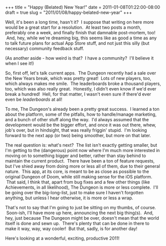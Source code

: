 +++
title = "Happy (Belated) New Year!"
date = 2011-01-08T01:22:00-08:00
draft = true
slug = "2011/01/08/happy-belated-new-year"
+++



Well, it's been a long time, hasn't it?  I suppose that writing on here more 
would be a great start for a resolution.  At least two posts a month, preferably 
one a week, and finally finish that damnable post-mortem, too!  And, hey, while 
we're dreaming big, this seems like as good a time as any to talk future plans 
for actual App Store stuff, and not just this silly (but necessary) community 
feedback stuff.

(As another aside - how weird is that?  I have a community?  I'll believe it 
when I see it!)

So, first off, let's talk current apps.  The Dungeon recently had a sale over 
the New Years break, which was pretty great!  Lots of new players, too, which 
always makes me smile.  The leaderboards broke a thousand players, too, which 
was also really great.  Honestly, I didn't even know if we'd ever break a hundred! 
 Hell, for that matter, I wasn't even sure if there'd ever even be *leaderboards* 
at all!

To me, The Dungeon's already been a pretty great success.  I learned a ton 
about the platform, some of the pitfalls, how to handle/manage marketing, and 
a bunch of other stuff along the way.  I'd always assumed that the development 
would be the bigger effort, and once it was out there, whew, job's over, but 
in hindsight, that was really friggin' stupid.  I'm looking forward to the 
next app (or two) being smoother, but more on that later.

The real question is: what's next?  The list isn't exactly getting smaller, 
but I'm getting to the (dangerous) point now where I'm much more interested 
in moving on to something bigger and better, rather than stay behind to maintain 
the current product.  There have been a ton of feature requests, but I've shied 
away from doing more or less all of them, due to their general nature.  This 
app, at its core, is meant to be as close as possible to the original Dungeon 
of Doom, while still making sense for the iOS platform.  That said, I think 
that, apart from bug fixes and a few other things (like Achievements, in all 
likelihood), The Dungeon is more or less complete.  I'll be going over the 
big-long-list, just to make sure I haven't forgotten anything, but unless I 
hear otherwise, it is more or less a wrap.

That's not to say that I'm going to just be sitting on my thumbs, of course. 
 Soon-ish, I'll have more up here, announcing the next big thing(s).  And, 
hey, just because The Dungeon might be over, doesn't mean that the world itself 
is done and sewn up.  There's plenty that can be done in there to make it way, 
way, way cooler!  But that, sadly, is for another day!

Here's looking at a wonderful, exciting, productive 2011!



